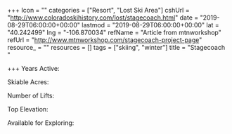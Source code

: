 +++
Icon = ""
categories = ["Resort", "Lost Ski Area"]
cshUrl = "http://www.coloradoskihistory.com/lost/stagecoach.html"
date = "2019-08-29T06:00:00+00:00"
lastmod = "2019-08-29T06:00:00+00:00"
lat = "40.242499"
lng = "-106.870034"
refName = "Article from mtnworkshop"
refUrl = "http://www.mtnworkshop.com/stagecoach-project-page"
resource_ = ""
resources = []
tags = ["skiing", "winter"]
title = "Stagecoach "

+++
Years Active:

Skiable Acres:

Number of Lifts:

Top Elevation:

Available for Exploring: